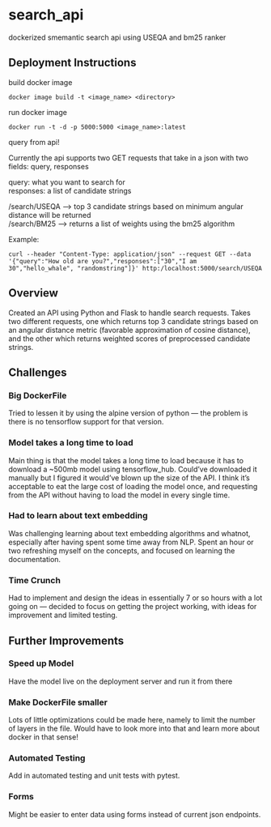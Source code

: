 # search_api
dockerized smemantic search api using USEQA and bm25 ranker

## Deployment Instructions

build docker image  

```
docker image build -t <image_name> <directory>
```

run docker image  

```
docker run -t -d -p 5000:5000 <image_name>:latest
```

query from api!  

Currently the api supports two GET requests that take in a json with two fields: query, responses  

query: what you want to search for  
responses: a list of candidate strings  

/search/USEQA --> top 3 candidate strings based on minimum angular distance will be returned  
/search/BM25 --> returns a list of weights using the bm25 algorithm  

Example:
```
curl --header "Content-Type: application/json" --request GET --data '{"query":"How old are you?","responses":["30","I am 30","hello_whale", "randomstring"]}' http:/localhost:5000/search/USEQA

```

## Overview
Created an API using Python and Flask to handle search requests. Takes two different requests, one which returns top 3 candidate strings based on an angular distance metric (favorable approximation of cosine distance), and the other which returns weighted scores of preprocessed candidate strings. 


## Challenges
### Big DockerFile
Tried to lessen it by using the alpine version of python — the problem is there is no tensorflow support for that version. 

### Model takes a long time to load
Main thing is that the model takes a long time to load because it has to download a ~500mb model using tensorflow_hub. Could’ve downloaded it manually but I figured it would’ve blown up the size of the API. I think it’s acceptable to eat the large cost of loading the model once, and requesting from the API without having to load the model in every single time.

### Had to learn about text embedding
Was challenging learning about text embedding algorithms and whatnot, especially after having spent some time away from NLP. Spent an hour or two refreshing myself on the concepts, and focused on learning the documentation.

### Time Crunch
Had to implement and design the ideas in essentially 7 or so hours with a lot going on — decided to focus on getting the project working, with ideas for improvement and limited testing.


## Further Improvements
### Speed up Model
Have the model live on the deployment server and run it from there

### Make DockerFile smaller
Lots of little optimizations could be made here, namely to limit the number of layers in the file. Would have to look more into that and learn more about docker in that sense!

### Automated Testing
Add in automated testing and unit tests with pytest. 

### Forms
Might be easier to enter data using forms instead of current json endpoints. 








